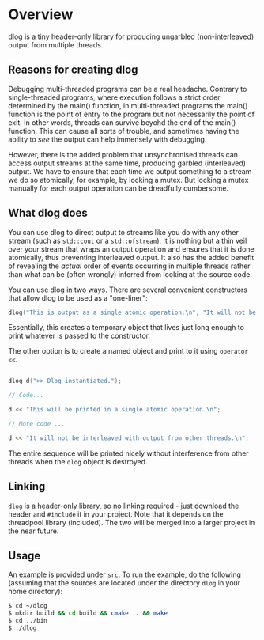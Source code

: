 # Overview

dlog is a tiny header-only library for producing ungarbled (non-interleaved) output from multiple threads.

## Reasons for creating dlog

Debugging multi-threaded programs can be a real headache. Contrary to single-threaded programs, where execution follows a strict order determined by the main() function, in multi-threaded programs the main() function is the point of entry to the program but not necessarily the point of exit. In other words, threads can survive beyohd the end of the main() function. This can cause all sorts of trouble, and sometimes having the ability to *see* the output can help immensely with debugging.

However, there is the added problem that unsynchronised threads can access output streams at the same time, producing garbled (interleaved) output. We have to ensure that each time we output something to a stream we do so atomically, for example, by locking a mutex. But locking a mutex manually for each output operation can be dreadfully cumbersome.

## What dlog does

You can use dlog to direct output to streams like you do with any other stream (such as `std::cout` or a `std::ofstream`). It is nothing but a thin veil over your stream that wraps an output operation and ensures that it is done atomically, thus preventing interleaved output. It also has the added benefit of revealing the *actual* order of events occurring in multiple threads rather than what can be (often wrongly) inferred from looking at the source code.

You can use dlog in two ways. There are several convenient constructors that allow dlog to be used as a "one-liner":

```c++
dlog("This is output as a single atomic operation.\n", "It will not be interleaved with output from other threads.\n");
```
Essentially, this creates a temporary object that lives just long enough to print whatever is passed to the constructor.

The other option is to create a named object and print to it using `operator <<`.

```c++

dlog d(">> Dlog instantiated.");

// Code...

d << "This will be printed in a single atomic operation.\n";

// More code ...

d << "It will not be interleaved with output from other threads.\n";
```
The entire sequence will be printed nicely without interference from other threads when the `dlog` object is destroyed.

## Linking

`dlog` is a header-only library, so no linking required - just download the header and `#include` it in your project. Note that it depends on the threadpool library (included). The two will be merged into a larger project in the near future. 

## Usage

An example is provided under `src`. To run the example, do the following (assuming that the sources are located under the directory `dlog` in your home directory):

```bash
$ cd ~/dlog
$ mkdir build && cd build && cmake .. && make
$ cd ../bin
$ ./dlog
```
